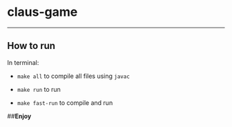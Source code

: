 # claus-game

---

## How to run

In terminal:

 - `make all` to compile all files using `javac`

 - `make run` to run

 - `make fast-run` to compile and run

##**Enjoy**
